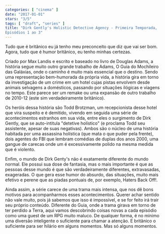 ```yaml
---
categories: [ "cinema" ]
date: "2017-01-01"
stars: "3/5"
tags: [ "draft", "series" ]
title: "Dirk Gently's Holistic Detective Agency - Primeira Temporada,
Episódios 1 ao 3"
---
```

Tudo que é britânico eu já tenho meu preconceito que diz que vai ser
bom. Agora, tudo que é humor britânico, eu tenho minhas certezas.

Criado por Max Landis e escrito e baseado no livro de Douglas Adams, a
história segue muito outro grande trabalho de Adams, O Guia do Mochileiro
das Galáxias, onde o caminho é muito mais essencial que o destino. Sendo
uma representação bem-humorada da própria vida, a história gira em
torno da investigação de um crime em um hotel cujas pistas envolvem
desde animais selvagens a domésticos, passando por situações ilógicas
e viagens no tempo. Este parece ser um remake ou uma expansão de outro
trabalho de 2010-12 (este sim verdadeiramente britânico).

Os heróis dessa história são Todd Brotzman, um recepcionista desse
hotel que vira suspeito e é demitido, vivendo em seguida uma série de
acontecimentos estranhos em sua vida, entre eles o surgimento de Dirk
Gently, que se auto-intitula "detetive holístico" (e proclama Todd
seu assistente, apesar de suas negativas). Ambos são o núcleo de uma
história habitada por uma assassina holística (que mata o que puder
pela frente), dois agentes do FBI que lembram comédias de duplas dos
anos 2000, uma gangue de carecas onde um é excessivamente polido na
mesma medida que é violento.

Enfim, o mundo de Dirk Genty's não é exatamente diferente do mundo
normal. Ele possui sua dose de fantasia, mas o mais importante é que as
pessoas desse mundo é que são verdadeiramente diferentes, extravasadas,
exageradas. O que gera esse humor do absurdo, das situações, muito
mais efetivo e perene que as piadas pontuais de, por exemplo, Haters
Back Off!.

Ainda assim, a série carece de uma trama mais intensa, que nos dê
bons motivos para acompanharmos esses acontecimentos. Querer achar
sentido não vale muito, pois já sabemos que isso é impossível, e
se for feito irá trair seu próprio conteúdo. Diferente do Guia, onde
a trama girava em torno de ter perdido a Terra, aqui vamos descobrindo
coisas novas a cada episódio como uma guest de um RPG muito maluco. De
qualquer forma, é no mínimo uma diversão inteligente o suficiente
para chamar a atenção. E britânico o suficiente para ser hilário em
alguns momentos. Mas só alguns momentos.
